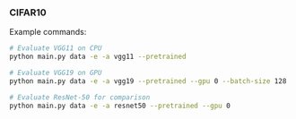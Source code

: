 ### CIFAR10

Example commands: 
```bash
# Evaluate VGG11 on CPU
python main.py data -e -a vgg11 --pretrained 
```
```bash
# Evaluate VGG19 on GPU
python main.py data -e -a vgg19 --pretrained --gpu 0 --batch-size 128
```
```bash
# Evaluate ResNet-50 for comparison
python main.py data -e -a resnet50 --pretrained --gpu 0
```
